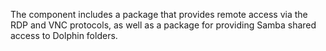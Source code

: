 The component includes a package that provides remote access via the RDP and VNC protocols, as well as a package for providing Samba shared access to Dolphin folders.
